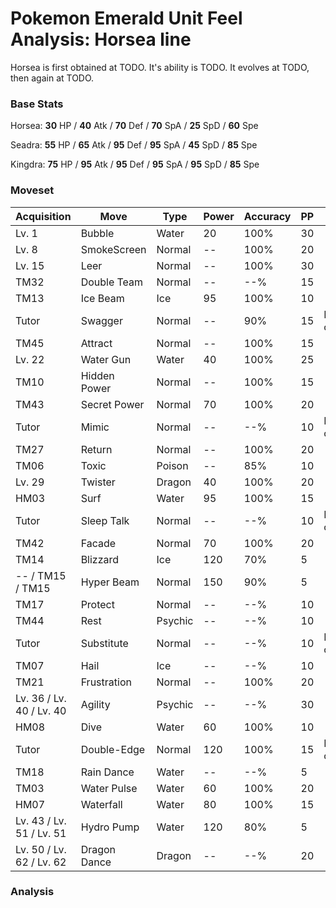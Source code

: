 # Pokemon Emerald Unit Feel Analysis: Horsea line

Horsea is first obtained at TODO. It's ability is TODO. It evolves at TODO, then again at TODO.

### Base Stats

Horsea: **30** HP / **40** Atk / **70** Def / **70** SpA / **25** SpD / **60** Spe

Seadra: **55** HP / **65** Atk / **95** Def / **95** SpA / **45** SpD / **85** Spe

Kingdra: **75** HP / **95** Atk / **95** Def / **95** SpA / **95** SpD / **85** Spe

### Moveset

|Acquisition             |Move        |Type   |Power|Accuracy|PP |Notes                    |
|---                     |---         |---    |---  |---     |---|---                      |
|Lv. 1                   |Bubble      |Water  |20   |100%    |30 |                         |
|Lv. 8                   |SmokeScreen |Normal |--   |100%    |20 |                         |
|Lv. 15                  |Leer        |Normal |--   |100%    |30 |                         |
|TM32                    |Double Team |Normal |--   |--%     |15 |                         |
|TM13                    |Ice Beam    |Ice    |95   |100%    |10 |                         |
|Tutor                   |Swagger     |Normal |--   |90%     |15 |Emerald only             |
|TM45                    |Attract     |Normal |--   |100%    |15 |                         |
|Lv. 22                  |Water Gun   |Water  |40   |100%    |25 |                         |
|TM10                    |Hidden Power|Normal |--   |100%    |15 |                         |
|TM43                    |Secret Power|Normal |70   |100%    |20 |                         |
|Tutor                   |Mimic       |Normal |--   |--%     |10 |Emerald only             |
|TM27                    |Return      |Normal |--   |100%    |20 |                         |
|TM06                    |Toxic       |Poison |--   |85%     |10 |                         |
|Lv. 29                  |Twister     |Dragon |40   |100%    |20 |                         |
|HM03                    |Surf        |Water  |95   |100%    |15 |                         |
|Tutor                   |Sleep Talk  |Normal |--   |--%     |10 |Emerald only             |
|TM42                    |Facade      |Normal |70   |100%    |20 |                         |
|TM14                    |Blizzard    |Ice    |120  |70%     |5  |                         |
|-- / TM15 / TM15        |Hyper Beam  |Normal |150  |90%     |5  |                         |
|TM17                    |Protect     |Normal |--   |--%     |10 |                         |
|TM44                    |Rest        |Psychic|--   |--%     |10 |                         |
|Tutor                   |Substitute  |Normal |--   |--%     |10 |Emerald only             |
|TM07                    |Hail        |Ice    |--   |--%     |10 |                         |
|TM21                    |Frustration |Normal |--   |100%    |20 |                         |
|Lv. 36 / Lv. 40 / Lv. 40|Agility     |Psychic|--   |--%     |30 |                         |
|HM08                    |Dive        |Water  |60   |100%    |10 |                         |
|Tutor                   |Double-Edge |Normal |120  |100%    |15 |Emerald only             |
|TM18                    |Rain Dance  |Water  |--   |--%     |5  |                         |
|TM03                    |Water Pulse |Water  |60   |100%    |20 |                         |
|HM07                    |Waterfall   |Water  |80   |100%    |15 |                         |
|Lv. 43 / Lv. 51 / Lv. 51|Hydro Pump  |Water  |120  |80%     |5  |                         |
|Lv. 50 / Lv. 62 / Lv. 62|Dragon Dance|Dragon |--   |--%     |20 |                         |

### Analysis